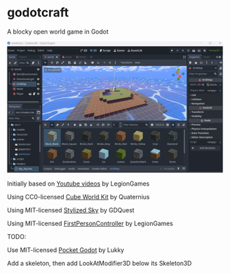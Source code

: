 # godotcraft

A blocky open world game in Godot

![screenshot](https://github.com/afarber/godotcraft/blob/main/screenshot.gif?raw=true)

Initially based on [Youtube videos](https://youtube.com/playlist?list=PLQZiuyZoMHcgQDKSv8L9IJ1y6VcVgFI7D) by LegionGames

Using CC0-licensed [Cube World Kit](https://quaternius.com/packs/cubeworldkit.html) by Quaternius

Using MIT-licensed [Stylized Sky](https://github.com/gdquest-demos/godot-4-stylized-sky) by GDQuest

Using MIT-licensed [FirstPersonController](https://github.com/LegionGames/FirstPersonController/tree/main) by LegionGames

TODO:

Use MIT-licensed [Pocket Godot](https://github.com/lukky-nl/Pocket-Godot) by Lukky

Add a skeleton, then add LookAtModifier3D below its Skeleton3D



